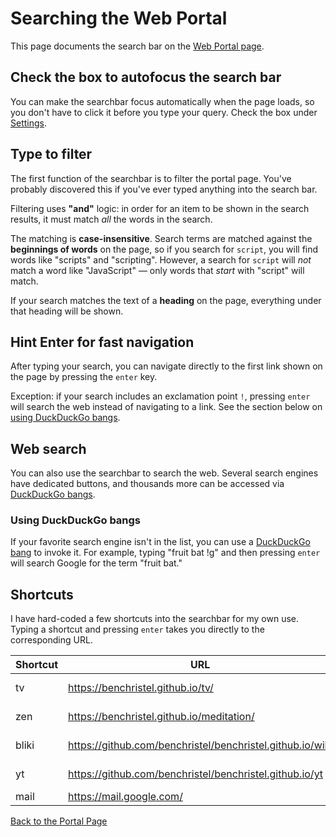 # Searching the Web Portal

This page documents the search bar on the [Web Portal page](/portal/).

## Check the box to autofocus the search bar

You can make the searchbar focus automatically when the page loads, so you don't have to click it before you type your query. Check the box under [Settings](/portal#settings).

## Type to filter

The first function of the searchbar is to filter the portal page. You've probably discovered this if you've ever typed anything into the search bar.

Filtering uses **"and"** logic: in order for an item to be shown in the search results, it must match _all_ the words in the search.

The matching is **case-insensitive**. Search terms are matched against the **beginnings of words** on the page, so if you search for `script`, you will find words like "scripts" and "scripting". However, a search for `script` will _not_ match a word like "JavaScript" — only words that _start_ with "script" will match.

If your search matches the text of a **heading** on the page, everything under that heading will be shown.

## Hint Enter for fast navigation

After typing your search, you can navigate directly to the first link shown on the page by pressing the `enter` key.

Exception: if your search includes an exclamation point `!`, pressing `enter` will search the web instead of navigating to a link. See the section below on [using DuckDuckGo bangs](#using-duckduckgo-bangs).

## Web search

You can also use the searchbar to search the web. Several search engines have dedicated buttons, and thousands more can be accessed via [DuckDuckGo bangs](#using-duckduckgo-bangs).

### Using DuckDuckGo bangs

If your favorite search engine isn't in the list, you can use a [DuckDuckGo bang](https://duckduckgo.com/bangs) to invoke it. For example, typing "fruit bat !g" and then pressing `enter` will search Google for the term "fruit bat."

## Shortcuts

I have hard-coded a few shortcuts into the searchbar for my own use. Typing a shortcut and pressing `enter` takes you directly to the corresponding URL.

| Shortcut | URL | Description |
| -------- | --- | ----------- |
| tv       | https://benchristel.github.io/tv/ | Culture Machine
| zen      | https://benchristel.github.io/meditation/ | Meditation timer
| bliki    | https://github.com/benchristel/benchristel.github.io/wiki | My digital garden
| yt       | https://github.com/benchristel/benchristel.github.io/yt | YouTube prophylactic
| mail     | https://mail.google.com/ | GMail

<div class="space-32"></div>


<div class="centered-text">

[Back to the Portal Page](index.md)

</div>